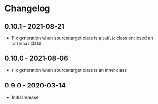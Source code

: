 # Changelog

## 0.10.1 - 2021-08-21

* Fix generation when source/target class is a `public` class enclosed an `internal` class

## 0.10.0 - 2021-08-06

* Fix generation when source/target class is an inner class

## 0.9.0 - 2020-03-14

* Initial release
